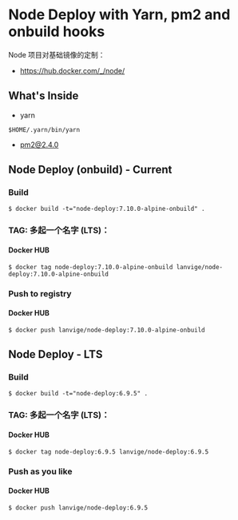 # Node Deploy with Yarn, pm2 and onbuild hooks

Node 项目对基础镜像的定制：

- https://hub.docker.com/_/node/



## What's Inside

- yarn

```
$HOME/.yarn/bin/yarn
```

- pm2@2.4.0



## Node Deploy (onbuild) - Current


### Build

```
$ docker build -t="node-deploy:7.10.0-alpine-onbuild" .
```



### TAG: 多起一个名字 (LTS)：

#### Docker HUB

```
$ docker tag node-deploy:7.10.0-alpine-onbuild lanvige/node-deploy:7.10.0-alpine-onbuild
```



### Push to registry

#### Docker HUB

```
$ docker push lanvige/node-deploy:7.10.0-alpine-onbuild
```



## Node Deploy - LTS


### Build

```
$ docker build -t="node-deploy:6.9.5" .
```



### TAG: 多起一个名字 (LTS)：

#### Docker HUB

```
$ docker tag node-deploy:6.9.5 lanvige/node-deploy:6.9.5
```



### Push as you like


#### Docker HUB

```
$ docker push lanvige/node-deploy:6.9.5
```


